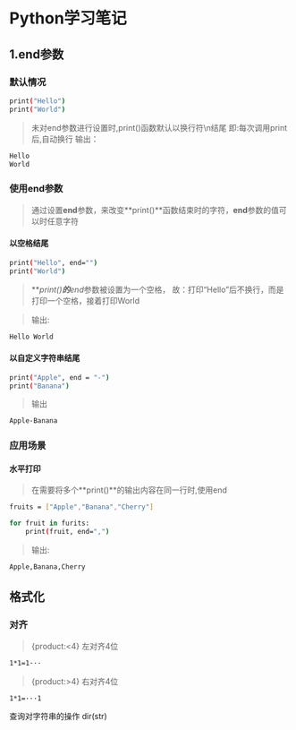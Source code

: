 # Python学习笔记
## 1.end参数
### 默认情况
```bash
print("Hello")
print("World")
```
>未对end参数进行设置时,print()函数默认以换行符\n结尾
即:每次调用print后,自动换行
>输出：
```bash
Hello
World
```
### 使用end参数
>通过设置**end**参数，来改变**print()**函数结束时的字符，**end**参数的值可以时任意字符
#### 以空格结尾
```bash
print("Hello", end="")
print("World")
```
>***print()***的**end**参数被设置为一个空格，
故：打印“Hello”后不换行，而是打印一个空格，接着打印World

>输出:
```bash
Hello World
```

#### 以自定义字符串结尾
```bash
print("Apple", end = "-")
print("Banana")
```
>输出
```bash
Apple-Banana
```
### 应用场景
#### 水平打印
>在需要将多个**print()**的输出内容在同一行时,使用end
```bash
fruits = ["Apple","Banana","Cherry"]

for fruit in furits:
    print(fruit, end=",")
```

>输出:
```bash
Apple,Banana,Cherry
```

## 格式化
### 对齐
>{product:<4} 左对齐4位
```bash
1*1=1···
```
>{product:>4} 右对齐4位
```bash
1*1=···1
```
查询对字符串的操作
dir(str)
